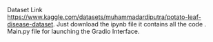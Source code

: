 Dataset Link https://www.kaggle.com/datasets/muhammadardiputra/potato-leaf-disease-dataset.
Just download the ipynb file it contains all the code .
Main.py file for launching the Gradio Interface.
